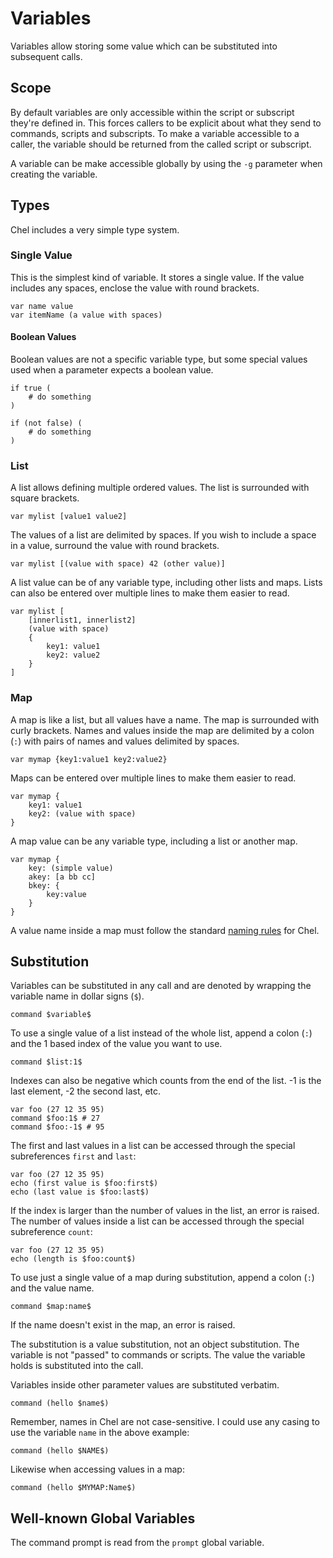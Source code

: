 # Variables #

Variables allow storing some value which can be substituted into subsequent calls.

## Scope ##

By default variables are only accessible within the script or subscript they're defined in. This forces callers to be explicit about what they send to commands, scripts and subscripts. To make a variable accessible to a caller, the variable should be returned from the called script or subscript.

A variable can be make accessible globally by using the `-g` parameter when creating the variable.

## Types ##

Chel includes a very simple type system.

### Single Value ###

This is the simplest kind of variable. It stores a single value. If the value includes any spaces, enclose the value with round brackets.

    var name value
    var itemName (a value with spaces)

#### Boolean Values ####

Boolean values are not a specific variable type, but some special values used when a parameter expects a boolean value.

    if true (
        # do something
    )

    if (not false) (
        # do something
    )

### List ###

A list allows defining multiple ordered values. The list is surrounded with square brackets.

    var mylist [value1 value2]

The values of a list are delimited by spaces. If you wish to include a space in a value, surround the value with round brackets.

    var mylist [(value with space) 42 (other value)]

A list value can be of any variable type, including other lists and maps. Lists can also be entered over multiple lines to make them easier to read.

    var mylist [
        [innerlist1, innerlist2]
        (value with space)
        {
            key1: value1
            key2: value2
        }
    ]

### Map ###

A map is like a list, but all values have a name. The map is surrounded with curly brackets. Names and values inside the map are delimited by a colon (`:`) with pairs of names and values delimited by spaces.

    var mymap {key1:value1 key2:value2}

Maps can be entered over multiple lines to make them easier to read.

    var mymap {
        key1: value1
        key2: (value with space)
    }

A map value can be any variable type, including a list or another map.

    var mymap {
        key: (simple value)
        akey: [a bb cc]
        bkey: {
            key:value
        }
    }

A value name inside a map must follow the standard [naming rules](naming-rules.md) for Chel.

## Substitution ##

Variables can be substituted in any call and are denoted by wrapping the variable name in dollar signs (`$`).

    command $variable$

To use a single value of a list instead of the whole list, append a colon (`:`) and the 1 based index of the value you want to use.

    command $list:1$

Indexes can also be negative which counts from the end of the list. -1 is the last element, -2 the second last, etc.

    var foo (27 12 35 95)
    command $foo:1$ # 27
    command $foo:-1$ # 95

The first and last values in a list can be accessed through the special subreferences `first` and `last`:

    var foo (27 12 35 95)
    echo (first value is $foo:first$)
    echo (last value is $foo:last$)

If the index is larger than the number of values in the list, an error is raised. The number of values inside a list can be accessed through the special subreference `count`:

    var foo (27 12 35 95)
    echo (length is $foo:count$)

To use just a single value of a map during substitution, append a colon (`:`) and the value name.

    command $map:name$

If the name doesn't exist in the map, an error is raised.

The substitution is a value substitution, not an object substitution. The variable is not "passed" to commands or scripts. The value the variable holds is substituted into the call.

Variables inside other parameter values are substituted verbatim.

    command (hello $name$)

Remember, names in Chel are not case-sensitive. I could use any casing to use the variable `name` in the above example:

    command (hello $NAME$)

Likewise when accessing values in a map:

    command (hello $MYMAP:Name$)

## Well-known Global Variables ##

The command prompt is read from the `prompt` global variable.
